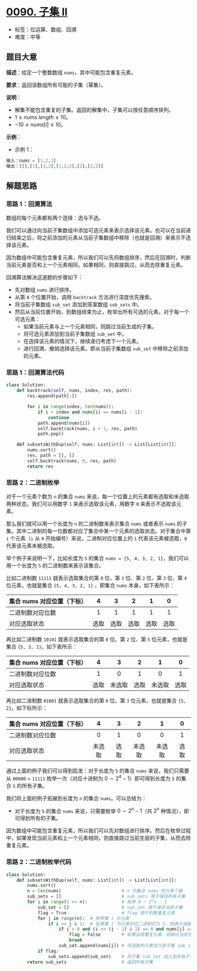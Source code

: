 # [0090. 子集 II](https://leetcode.cn/problems/subsets-ii/)

- 标签：位运算、数组、回溯
- 难度：中等

## 题目大意

**描述**：给定一个整数数组 `nums`，其中可能包含重复元素。

**要求**：返回该数组所有可能的子集（幂集）。

**说明**：

- 解集不能包含重复的子集。返回的解集中，子集可以按任意顺序排列。
- $1 \le nums.length \le 10$。
- $-10 \le nums[i] \le 10$。

**示例**：

- 示例 1：

```Python
输入：nums = [1,2,2]
输出：[[],[1],[1,2],[1,2,2],[2],[2,2]]
```

## 解题思路

### 思路 1：回溯算法

数组的每个元素都有两个选择：选与不选。

我们可以通过向当前子集数组中添加可选元素来表示选择该元素。也可以在当前递归结束之后，将之前添加的元素从当前子集数组中移除（也就是回溯）来表示不选择该元素。

因为数组中可能包含重复元素，所以我们可以先将数组排序，然后在回溯时，判断当前元素是否和上一个元素相同，如果相同，则直接跳过，从而去除重复元素。

回溯算法解决这道题的步骤如下：

- 先对数组 `nums` 进行排序。
- 从第 `0` 个位置开始，调用 `backtrack` 方法进行深度优先搜索。
- 将当前子集数组 `sub_set` 添加到答案数组 `sub_sets` 中。
- 然后从当前位置开始，到数组结束为止，枚举出所有可选的元素。对于每一个可选元素：
  - 如果当前元素与上一个元素相同，则跳过当前生成的子集。
  - 将可选元素添加到当前子集数组 `sub_set` 中。
  - 在选择该元素的情况下，继续递归考虑下一个元素。
  - 进行回溯，撤销选择该元素。即从当前子集数组 `sub_set` 中移除之前添加的元素。

### 思路 1：回溯算法代码

```Python
class Solution:
    def backtrack(self, nums, index, res, path):
        res.append(path[:])

        for i in range(index, len(nums)):
            if i > index and nums[i] == nums[i - 1]:
                continue
            path.append(nums[i])
            self.backtrack(nums, i + 1, res, path)
            path.pop()

    def subsetsWithDup(self, nums: List[int]) -> List[List[int]]:
        nums.sort()
        res, path = [], []
        self.backtrack(nums, 0, res, path)
        return res
```

### 思路 2：二进制枚举

对于一个元素个数为 `n` 的集合 `nums`  来说，每一个位置上的元素都有选取和未选取两种状态。我们可以用数字 `1` 来表示选取该元素，用数字 `0` 来表示不选取该元素。

那么我们就可以用一个长度为 `n` 的二进制数来表示集合 `nums` 或者表示 `nums` 的子集。其中二进制的每一位数都对应了集合中某一个元素的选取状态。对于集合中第 `i` 个元素（`i` 从 `0` 开始编号）来说，二进制对应位置上的 `1` 代表该元素被选取，`0` 代表该元素未被选取。

举个例子来说明一下，比如长度为 `5` 的集合 `nums = {5, 4, 3, 2, 1}`，我们可以用一个长度为 `5` 的二进制数来表示该集合。 

比如二进制数 `11111` 就表示选取集合的第 `0` 位、第 `1` 位、第 `2` 位、第 `3` 位、第 `4` 位元素，也就是集合 `{5, 4, 3, 2, 1}` ，即集合 `nums`  本身。如下表所示：

| 集合 nums 对应位置（下标） |  4   |  3   |  2   |  1   |  0   |
| :------------------------- | :--: | :--: | :--: | :--: | :--: |
| 二进制数对应位数           |  1   |  1   |  1   |  1   |  1   |
| 对应选取状态               | 选取 | 选取 | 选取 | 选取 | 选取 |

再比如二进制数 `10101` 就表示选取集合的第 `0` 位、第 `2` 位、第 `5` 位元素，也就是集合 `{5, 3, 1}`。如下表所示：

| 集合 nums 对应位置（下标） |  4   |   3    |  2   |   1    |  0   |
| :------------------------- | :--: | :----: | :--: | :----: | :--: |
| 二进制数对应位数           |  1   |   0    |  1   |   0    |  1   |
| 对应选取状态               | 选取 | 未选取 | 选取 | 未选取 | 选取 |

再比如二进制数 `01001` 就表示选取集合的第 `0` 位、第 `3` 位元素，也就是集合 `{5, 2}`。如下标所示：

| 集合 nums 对应位置（下标） |   4    |  3   |   2    |   1    |  0   |
| :------------------------- | :----: | :--: | :----: | :----: | :--: |
| 二进制数对应位数           |   0    |  1   |   0    |   0    |  1   |
| 对应选取状态               | 未选取 | 选取 | 未选取 | 未选取 | 选取 |

通过上面的例子我们可以得到启发：对于长度为 `5` 的集合 `nums` 来说，我们只需要从 `00000` ~ `11111` 枚举一次（对应十进制为 $0 \sim 2^4 - 1$）即可得到长度为 `5` 的集合 `S` 的所有子集。

我们将上面的例子拓展到长度为 `n` 的集合 `nums`。可以总结为：

- 对于长度为 `5` 的集合 `nums` 来说，只需要枚举 $0 \sim 2^n - 1$（共 $2^n$ 种情况），即可得到所有的子集。

因为数组中可能包含重复元素，所以我们可以先对数组进行排序。然后在枚举过程中，如果发现当前元素和上一个元素相同，则直接跳过当前生层的子集，从而去除重复元素。

### 思路 2：二进制枚举代码

```Python
class Solution:
    def subsetsWithDup(self, nums: List[int]) -> List[List[int]]:
        nums.sort()
        n = len(nums)                       # n 为集合 nums 的元素个数
        sub_sets = []                       # sub_sets 用于保存所有子集
        for i in range(1 << n):             # 枚举 0 ~ 2^n - 1
            sub_set = []                    # sub_set 用于保存当前子集
            flag = True                     # flag 用于判断重复元素
            for j in range(n):  # 枚举第 i 位元素
                if i >> j & 1:  # 如果第 i 为元素对应二进制位为 1，则表示选取该元素
                    if j > 0 and (i >> (j - 1) & 1) == 0 and nums[j] == nums[j - 1]:
                        flag = False        # 如果出现重复元素，则跳过当前生成的子集
                        break
                    sub_set.append(nums[j]) # 将选取的元素加入到子集 sub_set 中
            if flag:
                sub_sets.append(sub_set)    # 将子集 sub_set 加入到所有子集数组 sub_sets 中
        return sub_sets                     # 返回所有子集
```
